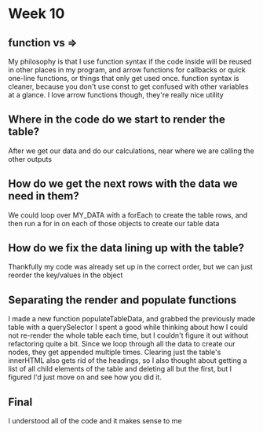 # Week 10

## function vs =>

My philosophy is that I use function syntax if the code inside will be reused in other places in my program, and arrow functions 
for callbacks or quick one-line functions, or things that only get used once. function syntax is cleaner, because you don't use const to get 
confused with other variables at a glance. I love arrow functions though, they're really nice utility

## Where in the code do we start to render the table?

After we get our data and do our calculations, near where we are calling the other outputs

## How do we get the next rows with the data we need in them?

We could loop over MY_DATA with a forEach to create the table rows, and then run a for in on each of those objects to create our table data

## How do we fix the data lining up with the table?

Thankfully my code was already set up in the correct order, but we can just reorder the key/values in the object

## Separating the render and populate functions

I made a new function populateTableData, and grabbed the previously made table with a querySelector
I spent a good while thinking about how I could not re-render the whole table each time, but I couldn't
figure it out without refactoring quite a bit. Since we loop through all the data to create our nodes, they get appended multiple times. Clearing just the table's innerHTML also gets rid of the headings, so I also thought about getting a list of all child elements of the table and deleting all but the first, but I figured I'd just move on and see how you did it. 

## Final

I understood all of the code and it makes sense to me